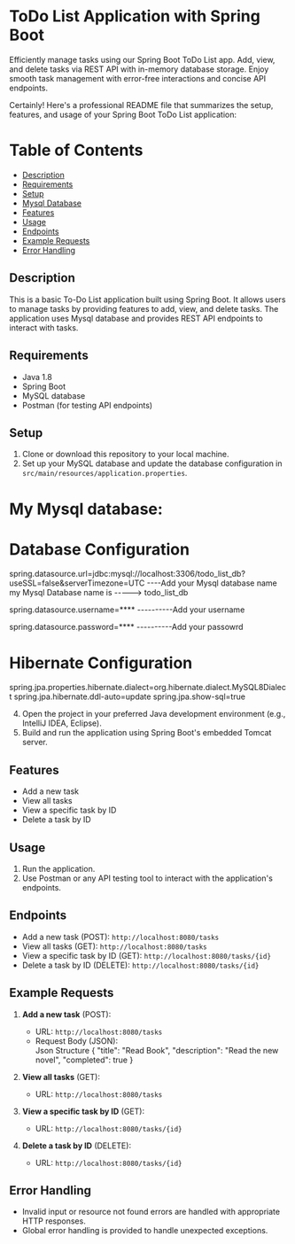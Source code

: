 # ToDo List Application with Spring Boot

Efficiently manage tasks using our Spring Boot ToDo List app. Add, view, and delete tasks via REST API with in-memory database storage. Enjoy smooth task management with error-free interactions and concise API endpoints.

Certainly! Here's a professional README file that summarizes the setup, features, and usage of your Spring Boot ToDo List application:

# Table of Contents

- [Description](#description)
- [Requirements](#requirements)
- [Setup](#setup)
- [Mysql Database](#mysql)
- [Features](#features)
- [Usage](#usage)
- [Endpoints](#endpoints)
- [Example Requests](#example-requests)
- [Error Handling](#error-handling)


## Description

This is a basic To-Do List application built using Spring Boot. It allows users to manage tasks by providing features to add, view, and delete tasks. The application uses Mysql database and provides REST API endpoints to interact with tasks.

## Requirements

- Java 1.8 
- Spring Boot
- MySQL database
- Postman (for testing API endpoints)

## Setup

1. Clone or download this repository to your local machine.
2. Set up your MySQL database and update the database configuration in `src/main/resources/application.properties`.

# My Mysql database:
   
# Database Configuration
  spring.datasource.url=jdbc:mysql://localhost:3306/todo_list_db?useSSL=false&serverTimezone=UTC    ----Add your Mysql database
  name my Mysql Database name is -----> todo_list_db

  spring.datasource.username=**** ----------Add your username   

  
  spring.datasource.password=**** ----------Add your passowrd

# Hibernate Configuration
spring.jpa.properties.hibernate.dialect=org.hibernate.dialect.MySQL8Dialect
spring.jpa.hibernate.ddl-auto=update
spring.jpa.show-sql=true


4. Open the project in your preferred Java development environment (e.g., IntelliJ IDEA, Eclipse).
5. Build and run the application using Spring Boot's embedded Tomcat server.

## Features

- Add a new task
- View all tasks
- View a specific task by ID
- Delete a task by ID

## Usage

1. Run the application.
2. Use Postman or any API testing tool to interact with the application's endpoints.

## Endpoints

- Add a new task (POST): `http://localhost:8080/tasks`
- View all tasks (GET): `http://localhost:8080/tasks`
- View a specific task by ID (GET): `http://localhost:8080/tasks/{id}`
- Delete a task by ID (DELETE): `http://localhost:8080/tasks/{id}`

## Example Requests

1. **Add a new task** (POST):
   - URL: `http://localhost:8080/tasks`
   - Request Body (JSON):\
   Json Structure
    { "title": "Read Book",
    "description": "Read the new novel",
    "completed": true
    }

2. **View all tasks** (GET):
   - URL: `http://localhost:8080/tasks`

3. **View a specific task by ID** (GET):
   - URL: `http://localhost:8080/tasks/{id}`

4. **Delete a task by ID** (DELETE):
   - URL: `http://localhost:8080/tasks/{id}`

## Error Handling

- Invalid input or resource not found errors are handled with appropriate HTTP responses.
- Global error handling is provided to handle unexpected exceptions.

